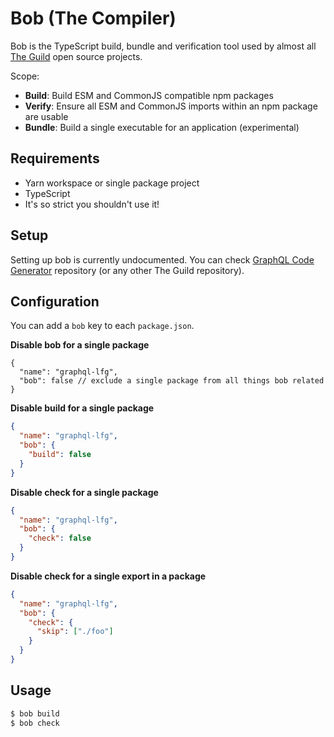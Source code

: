 # Bob (The Compiler)

Bob is the TypeScript build, bundle and verification tool used by almost all
[The Guild](https://the-guild.dev) open source projects.

Scope:

- **Build**: Build ESM and CommonJS compatible npm packages
- **Verify**: Ensure all ESM and CommonJS imports within an npm package are usable
- **Bundle**: Build a single executable for an application (experimental)

## Requirements

- Yarn workspace or single package project
- TypeScript
- It's so strict you shouldn't use it!

## Setup

Setting up bob is currently undocumented. You can check
[GraphQL Code Generator](https://github.com/dotansimha/graphql-code-generator) repository (or any
other The Guild repository).

## Configuration

You can add a `bob` key to each `package.json`.

**Disable bob for a single package**

```jsonc
{
  "name": "graphql-lfg",
  "bob": false // exclude a single package from all things bob related
}
```

**Disable build for a single package**

```json
{
  "name": "graphql-lfg",
  "bob": {
    "build": false
  }
}
```

**Disable check for a single package**

```json
{
  "name": "graphql-lfg",
  "bob": {
    "check": false
  }
}
```

**Disable check for a single export in a package**

```json
{
  "name": "graphql-lfg",
  "bob": {
    "check": {
      "skip": ["./foo"]
    }
  }
}
```

## Usage

```bash
$ bob build
$ bob check
```
